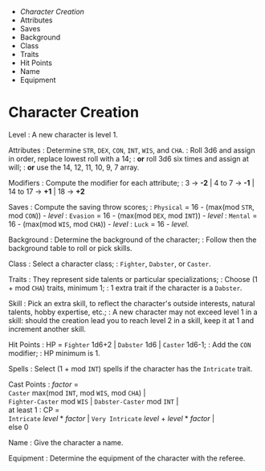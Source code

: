 
<!-- .margin.compass -->
* _Character Creation_
* Attributes
* Saves
* Background
* Class
* Traits
* Hit Points
* Name
* Equipment


# Character Creation

Level
: A new character is level 1.

Attributes
: Determine `STR`, `DEX`, `CON`, `INT`, `WIS`, and `CHA`.
: Roll 3d6 and assign in order, replace lowest roll with a 14;
: **or** roll 3d6 six times and assign at will;
: **or** use the 14, 12, 11, 10, 9, 7 array.

Modifiers
: Compute the modifier for each attribute;
: 3 → **-2** | 4 to 7 → **-1** | 14 to 17 → **+1** | 18 → **+2**

Saves
: Compute the saving throw scores;
: `Physical` = 16 - (max(mod `STR`, mod `CON`)) - _level_
: `Evasion` = 16 - (max(mod `DEX`, mod `INT`)) - _level_
: `Mental` = 16 - (max(mod `WIS`, mod `CHA`)) - _level_
: `Luck` = 16 - _level_.

Background
: Determine the background of the character;
: Follow then the background table to roll or pick skills.

Class
: Select a character class;
: `Fighter`, `Dabster`, or `Caster`.

Traits
: They represent side talents or particular specializations;
: Choose (1 + mod `CHA`) traits, minimum 1;
: 1 extra trait if the character is a `Dabster`.

Skill
: Pick an extra skill, to reflect the character's outside interests, natural talents, hobby expertise, etc.;
: A new character may not exceed level 1 in a skill: should the creation lead you to reach level 2 in a skill, keep it at 1 and increment another skill.

Hit Points
: HP = `Fighter` 1d6+2 | `Dabster` 1d6 | `Caster` 1d6-1;
: Add the `CON` modifier;
: HP minimum is 1.

Spells
: Select (1 + mod `INT`) spells if the character has the `Intricate` trait.

Cast Points
: _factor_ =<br/>`Caster` max(mod `INT`, mod `WIS`, mod `CHA`) |<br/>`Fighter-Caster` mod `WIS` | `Dabster-Caster` mod `INT` |<br/>at least 1
: CP =<br/>`Intricate` _level_ * _factor_ | `Very Intricate` _level_ + _level_ * _factor_ |<br/>else 0

Name
: Give the character a name.

Equipment
: Determine the equipment of the character with the referee.

